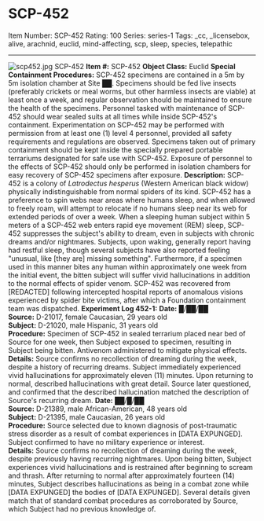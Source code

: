 # SCP-452
Item Number: SCP-452
Rating: 100
Series: series-1
Tags: _cc, _licensebox, alive, arachnid, euclid, mind-affecting, scp, sleep, species, telepathic

---

![scp452.jpg](https://scp-wiki.wdfiles.com/local--files/scp-452/scp452.jpg)
SCP-452
**Item #:** SCP-452
**Object Class:** Euclid
**Special Containment Procedures:** SCP-452 specimens are contained in a 5m by 5m isolation chamber at Site ██. Specimens should be fed live insects (preferably crickets or meal worms, but other harmless insects are viable) at least once a week, and regular observation should be maintained to ensure the health of the specimens. Personnel tasked with maintenance of SCP-452 should wear sealed suits at all times while inside SCP-452's containment.
Experimentation on SCP-452 may be performed with permission from at least one (1) level 4 personnel, provided all safety requirements and regulations are observed. Specimens taken out of primary containment should be kept inside the specially prepared portable terrariums designated for safe use with SCP-452. Exposure of personnel to the effects of SCP-452 should only be performed in isolation chambers for easy recovery of SCP-452 specimens after exposure.
**Description:** SCP-452 is a colony of _Latrodectus hesperus_ (Western American black widow) physically indistinguishable from normal spiders of its kind. SCP-452 has a preference to spin webs near areas where humans sleep, and when allowed to freely roam, will attempt to relocate if no humans sleep near its web for extended periods of over a week.
When a sleeping human subject within 5 meters of a SCP-452 web enters rapid eye movement (REM) sleep, SCP-452 suppresses the subject's ability to dream, even in subjects with chronic dreams and/or nightmares. Subjects, upon waking, generally report having had restful sleep, though several subjects have also reported feeling "unusual, like [they are] missing something".
Furthermore, if a specimen used in this manner bites any human within approximately one week from the initial event, the bitten subject will suffer vivid hallucinations in addition to the normal effects of spider venom.
SCP-452 was recovered from [REDACTED] following intercepted hospital reports of anomalous visions experienced by spider bite victims, after which a Foundation containment team was dispatched.
**Experiment Log 452-1:**
**Date:** █/██/██  
**Source:** D-21017, female Caucasian, 29 years old  
**Subject:** D-21020, male Hispanic, 31 years old  
**Procedure:** Specimen of SCP-452 in sealed terrarium placed near bed of Source for one week, then Subject exposed to specimen, resulting in Subject being bitten. Antivenom administered to mitigate physical effects.  
**Details:** Source confirms no recollection of dreaming during the week, despite a history of recurring dreams. Subject immediately experienced vivid hallucinations for approximately eleven (11) minutes. Upon returning to normal, described hallucinations with great detail. Source later questioned, and confirmed that the described hallucination matched the description of Source's recurring dream.
**Date:** ██/█/██  
**Source:** D-21389, male African-American, 48 years old  
**Subject:** D-21395, male Caucasian, 26 years old  
**Procedure:** Source selected due to known diagnosis of post-traumatic stress disorder as a result of combat experiences in [DATA EXPUNGED]. Subject confirmed to have no military experience or interest.  
**Details:** Source confirms no recollection of dreaming during the week, despite previously having recurring nightmares. Upon being bitten, Subject experiences vivid hallucinations and is restrained after beginning to scream and thrash. After returning to normal after approximately fourteen (14) minutes, Subject describes hallucinations as being in a combat zone while [DATA EXPUNGED] the bodies of [DATA EXPUNGED]. Several details given match that of standard combat procedures as corroborated by Source, which Subject had no previous knowledge of.